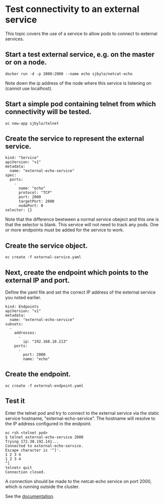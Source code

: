 # Test connectivity to an external service

This topic covers the use of a service to allow pods to connect to external services.

## Start a test external service, e.g. on the master or on a node.  

```
docker run -d -p 2000:2000 --name echo sjbylo/netcat-echo
```
Note down the ip address of the node where this service is listening on (cannot use localhost).

## Start a simple pod containing telnet from which connectivity will be tested.

```
oc new-app sjbylo/telnet
```

## Create the service to represent the external service.

```
kind: "Service"
apiVersion: "v1"
metadata:
  name: "external-echo-service"
spec:
  ports:
    -
      name: "echo"
      protocol: "TCP"
      port: 2000
      targetPort: 2000
      nodePort: 0
selector: {}
```
Note that the difference beetween a normal service obeject and this one is that the selector is blank. This service will not need to track any pods.  One or more endpoints must be added for the service to work.

## Create the service object. 

```
oc create -f external-service.yaml
```

## Next, create the endpoint which points to the external IP and port.

Define the yaml file and set the correct IP address of the external service you noted earlier.  

```
kind: Endpoints
apiVersion: "v1"
metadata:
  name: "external-echo-service" 
subsets: 
  -
    addresses:
      -
        ip: "192.168.10.213" 
    ports:
      -
        port: 2000 
        name: "echo"
```

## Create the endpoint. 

```
oc create -f external-endpoint.yaml
```

## Test it

Enter the telnet pod and try to connect to the external service via the static service hostname, "external-echo-service".  The hostname will resolve to the IP address configured in the endpoint. 

```
oc rsh <telnet pod>
$ telnet external-echo-service 2000
Trying 172.30.192.141...
Connected to external-echo-service.
Escape character is '^]'.
1 2 3 4
1 2 3 4
^]
telnet> quit
Connection closed.
```

A connection should be made to the netcat-echo service on port 2000, which is running outside the cluster. 

See the [documentation](https://docs.openshift.com/container-platform/3.5/dev_guide/integrating_external_services.html#using-an-ip-address-and-endpoints).
